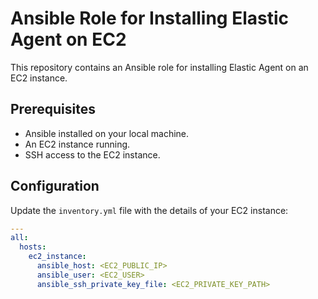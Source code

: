 # Ansible Role for Installing Elastic Agent on EC2

This repository contains an Ansible role for installing Elastic Agent on an EC2 instance.

## Prerequisites

- Ansible installed on your local machine.
- An EC2 instance running.
- SSH access to the EC2 instance.

## Configuration

Update the `inventory.yml` file with the details of your EC2 instance:

```yaml
---
all:
  hosts:
    ec2_instance:
      ansible_host: <EC2_PUBLIC_IP>
      ansible_user: <EC2_USER>
      ansible_ssh_private_key_file: <EC2_PRIVATE_KEY_PATH>